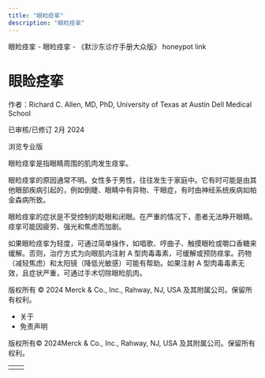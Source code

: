 ```yaml
---
title: "眼睑痉挛"
description: "眼睑痉挛"
---
```


﻿眼睑痉挛 \- 眼睑痉挛 \- 《默沙东诊疗手册大众版》 honeypot link

# 眼睑痉挛

作者：Richard C. Allen, MD, PhD, University of Texas at Austin Dell Medical School

已审核/已修订 2月 2024

浏览专业版

眼睑痉挛是指眼睛周围的肌肉发生痉挛。

眼睑痉挛的原因通常不明。女性多于男性，往往发生于家庭中。它有时可能是由其他眼部疾病引起的，例如倒睫、眼睛中有异物、干眼症，有时由神经系统疾病如帕金森病所致。

眼睑痉挛的症状是不受控制的眨眼和闭眼。在严重的情况下，患者无法睁开眼睛。痉挛可能因疲劳、强光和焦虑而加剧。

如果眼睑痉挛为轻度，可通过简单操作，如唱歌、哼曲子、触摸眼睑或嚼口香糖来缓解。否则，治疗方式为向眼肌内注射 A 型肉毒毒素，可缓解或预防痉挛。药物（减轻焦虑）和太阳镜（降低光敏感）可能有帮助。如果注射 A 型肉毒毒素无效，且症状严重，可通过手术切除眼睑肌肉。



版权所有 © 2024
Merck & Co., Inc., Rahway, NJ, USA 及其附属公司。保留所有权利。

- 关于
- 免责声明

版权所有© 2024Merck & Co., Inc., Rahway, NJ, USA 及其附属公司。保留所有权利。

|     |     |
| --- | --- |
|  |  |